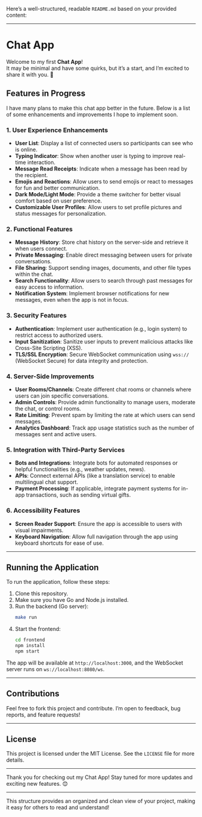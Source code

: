 Here’s a well-structured, readable `README.md` based on your provided content:

---

# Chat App

Welcome to my first **Chat App**!  
It may be minimal and have some quirks, but it’s a start, and I’m excited to share it with you. 🎉

## Features in Progress

I have many plans to make this chat app better in the future. Below is a list of some enhancements and improvements I hope to implement soon.

### 1. **User Experience Enhancements**

- **User List**: Display a list of connected users so participants can see who is online.
- **Typing Indicator**: Show when another user is typing to improve real-time interaction.
- **Message Read Receipts**: Indicate when a message has been read by the recipient.
- **Emojis and Reactions**: Allow users to send emojis or react to messages for fun and better communication.
- **Dark Mode/Light Mode**: Provide a theme switcher for better visual comfort based on user preference.
- **Customizable User Profiles**: Allow users to set profile pictures and status messages for personalization.

### 2. **Functional Features**

- **Message History**: Store chat history on the server-side and retrieve it when users connect.
- **Private Messaging**: Enable direct messaging between users for private conversations.
- **File Sharing**: Support sending images, documents, and other file types within the chat.
- **Search Functionality**: Allow users to search through past messages for easy access to information.
- **Notification System**: Implement browser notifications for new messages, even when the app is not in focus.

### 3. **Security Features**

- **Authentication**: Implement user authentication (e.g., login system) to restrict access to authorized users.
- **Input Sanitization**: Sanitize user inputs to prevent malicious attacks like Cross-Site Scripting (XSS).
- **TLS/SSL Encryption**: Secure WebSocket communication using `wss://` (WebSocket Secure) for data integrity and protection.

### 4. **Server-Side Improvements**

- **User Rooms/Channels**: Create different chat rooms or channels where users can join specific conversations.
- **Admin Controls**: Provide admin functionality to manage users, moderate the chat, or control rooms.
- **Rate Limiting**: Prevent spam by limiting the rate at which users can send messages.
- **Analytics Dashboard**: Track app usage statistics such as the number of messages sent and active users.

### 5. **Integration with Third-Party Services**

- **Bots and Integrations**: Integrate bots for automated responses or helpful functionalities (e.g., weather updates, news).
- **APIs**: Connect external APIs (like a translation service) to enable multilingual chat support.
- **Payment Processing**: If applicable, integrate payment systems for in-app transactions, such as sending virtual gifts.

### 6. **Accessibility Features**

- **Screen Reader Support**: Ensure the app is accessible to users with visual impairments.
- **Keyboard Navigation**: Allow full navigation through the app using keyboard shortcuts for ease of use.

---

## Running the Application

To run the application, follow these steps:

1. Clone this repository.
2. Make sure you have Go and Node.js installed.
3. Run the backend (Go server):
   ```bash
   make run
   ```
4. Start the frontend:
   ```bash
   cd frontend
   npm install
   npm start
   ```

The app will be available at `http://localhost:3000`, and the WebSocket server runs on `ws://localhost:8080/ws`.

---

## Contributions

Feel free to fork this project and contribute. I’m open to feedback, bug reports, and feature requests!

---

## License

This project is licensed under the MIT License. See the `LICENSE` file for more details.

---

Thank you for checking out my Chat App! Stay tuned for more updates and exciting new features. 😊

---

This structure provides an organized and clean view of your project, making it easy for others to read and understand!
